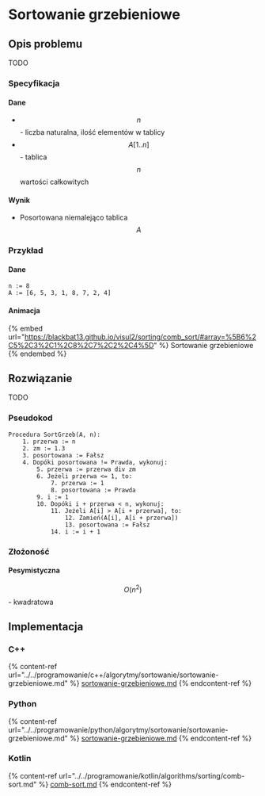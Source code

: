 # Sortowanie grzebieniowe

## Opis problemu

TODO

### Specyfikacja

#### Dane

* $$n$$ - liczba naturalna, ilość elementów w tablicy
* $$A[1..n]$$ - tablica $$n$$ wartości całkowitych

#### Wynik

* Posortowana niemalejąco tablica $$A$$

### **Przykład**

#### Dane

```
n := 8
A := [6, 5, 3, 1, 8, 7, 2, 4]
```

#### Animacja

{% embed url="https://blackbat13.github.io/visul2/sorting/comb_sort/#array=%5B6%2C5%2C3%2C1%2C8%2C7%2C2%2C4%5D" %}
Sortowanie grzebieniowe
{% endembed %}

## Rozwiązanie

TODO

### Pseudokod

```
Procedura SortGrzeb(A, n):
    1. przerwa := n
    2. zm := 1.3
    3. posortowana := Fałsz
    4. Dopóki posortowana != Prawda, wykonuj:
        5. przerwa := przerwa div zm
        6. Jeżeli przerwa <= 1, to:
            7. przerwa := 1
            8. posortowana := Prawda
        9. i := 1
        10. Dopóki i + przerwa < n, wykonuj:
            11. Jeżeli A[i] > A[i + przerwa], to:
                12. Zamień(A[i], A[i + przerwa])
                13. posortowana := Fałsz
            14. i := i + 1
```

### Złożoność

#### Pesymistyczna

$$O(n^2)$$ - kwadratowa

## Implementacja

### C++

{% content-ref url="../../programowanie/c++/algorytmy/sortowanie/sortowanie-grzebieniowe.md" %}
[sortowanie-grzebieniowe.md](../../programowanie/c++/algorytmy/sortowanie/sortowanie-grzebieniowe.md)
{% endcontent-ref %}

### Python

{% content-ref url="../../programowanie/python/algorytmy/sortowanie/sortowanie-grzebieniowe.md" %}
[sortowanie-grzebieniowe.md](../../programowanie/python/algorytmy/sortowanie/sortowanie-grzebieniowe.md)
{% endcontent-ref %}

### Kotlin

{% content-ref url="../../programowanie/kotlin/algorithms/sorting/comb-sort.md" %}
[comb-sort.md](../../programowanie/kotlin/algorithms/sorting/comb-sort.md)
{% endcontent-ref %}